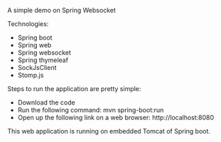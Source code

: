 A simple demo on Spring Websocket

Technologies:
* Spring boot
* Spring web
* Spring websocket
* Spring thymeleaf
* SockJsClient
* Stomp.js

Steps to run the application are pretty simple:
* Download the code
* Run the following command:
mvn spring-boot:run
* Open up the following link on a web browser:
http://localhost:8080

This web application is running on embedded Tomcat of Spring boot.

